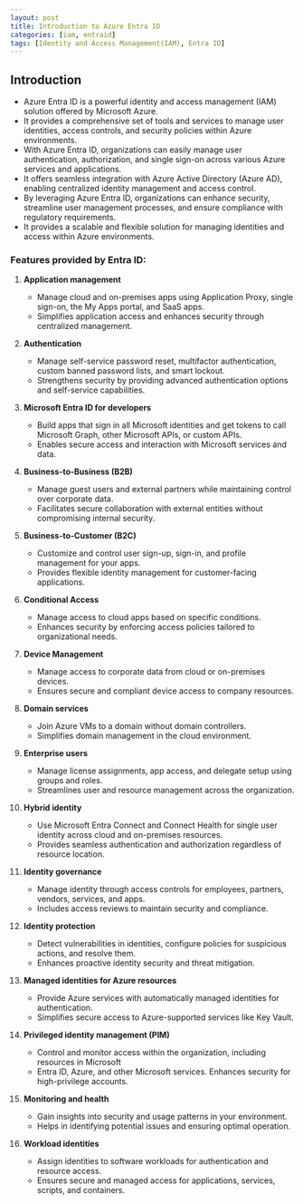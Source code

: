 ```yaml
---
layout: post
title: Introduction to Azure Entra ID
categories: [iam, entraid]
tags: [Identity and Access Management(IAM), Entra ID]
---
```


## Introduction
- Azure Entra ID is a powerful identity and access management (IAM) solution offered by Microsoft Azure. 
- It provides a comprehensive set of tools and services to manage user identities, access controls, and security policies within Azure environments.
- With Azure Entra ID, organizations can easily manage user authentication, authorization, and single sign-on across various Azure services and applications. 
- It offers seamless integration with Azure Active Directory (Azure AD), enabling centralized identity management and access control.
- By leveraging Azure Entra ID, organizations can enhance security, streamline user management processes, and ensure compliance with regulatory requirements. 
- It provides a scalable and flexible solution for managing identities and access within Azure environments.


### Features provided by Entra ID:
1. **Application management**
   - Manage cloud and on-premises apps using Application Proxy, single sign-on, the My Apps portal, and SaaS apps. 
   - Simplifies application access and enhances security through centralized management.

2. **Authentication**
   - Manage self-service password reset, multifactor authentication, custom banned password lists, and smart lockout. 
   - Strengthens security by providing advanced authentication options and self-service capabilities.

3. **Microsoft Entra ID for developers**
   - Build apps that sign in all Microsoft identities and get tokens to call Microsoft Graph, other Microsoft APIs, or custom APIs. 
   - Enables secure access and interaction with Microsoft services and data.

4. **Business-to-Business (B2B)**
   - Manage guest users and external partners while maintaining control over corporate data. 
   - Facilitates secure collaboration with external entities without compromising internal security.

5. **Business-to-Customer (B2C)**
   - Customize and control user sign-up, sign-in, and profile management for your apps. 
   - Provides flexible identity management for customer-facing applications.

6. **Conditional Access**
   - Manage access to cloud apps based on specific conditions. 
   - Enhances security by enforcing access policies tailored to organizational needs.

7. **Device Management**
   - Manage access to corporate data from cloud or on-premises devices. 
   - Ensures secure and compliant device access to company resources.

8. **Domain services**
   - Join Azure VMs to a domain without domain controllers. 
   - Simplifies domain management in the cloud environment.

9. **Enterprise users**
   - Manage license assignments, app access, and delegate setup using groups and roles. 
   - Streamlines user and resource management across the organization.

10. **Hybrid identity**
    - Use Microsoft Entra Connect and Connect Health for single user identity across cloud and on-premises resources. 
    - Provides seamless authentication and authorization regardless of resource location.

11. **Identity governance**
    - Manage identity through access controls for employees, partners, vendors, services, and apps. 
    - Includes access reviews to maintain security and compliance.

12. **Identity protection**
    - Detect vulnerabilities in identities, configure policies for suspicious actions, and resolve them. 
    - Enhances proactive identity security and threat mitigation.

13. **Managed identities for Azure resources**
    - Provide Azure services with automatically managed identities for authentication. 
    - Simplifies secure access to Azure-supported services like Key Vault.

14. **Privileged identity management (PIM)**
    - Control and monitor access within the organization, including resources in Microsoft 
    - Entra ID, Azure, and other Microsoft services. Enhances security for high-privilege accounts.

15. **Monitoring and health**
    - Gain insights into security and usage patterns in your environment. 
    - Helps in identifying potential issues and ensuring optimal operation.

16. **Workload identities**
    - Assign identities to software workloads for authentication and resource access. 
    - Ensures secure and managed access for applications, services, scripts, and containers.
